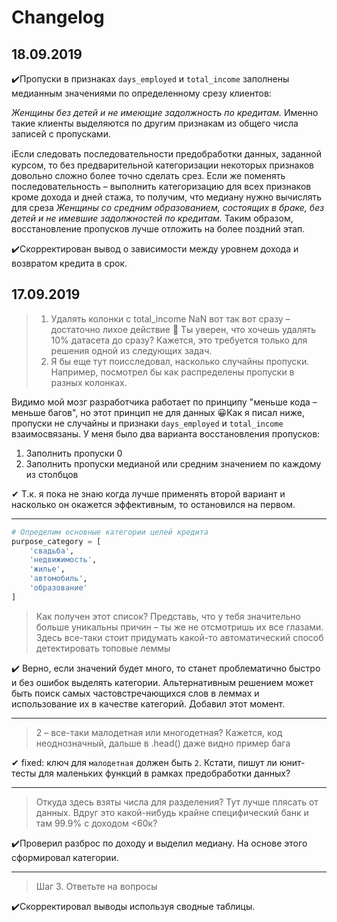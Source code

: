 # Changelog

## 18.09.2019

✔️Пропуски в признаках `days_employed` и `total_income` заполнены медианным значениями по определенному срезу клиентов:

_Женщины без детей и не имеющие задолжность по кредитам._ Именно такие клиенты выделяются по другим признакам из общего числа записей с пропусками.

ℹ️Если следовать последовательности предобработки данных, заданной курсом, то без предварительной категоризации некоторых признаков довольно сложно более точно сделать срез. Если же поменять последовательность – выполнить категоризацию для всех признаков кроме дохода и дней стажа, то получим, что медиану нужно вычислять для среза _Женщины со средним образованием, состоящих в браке, без детей и не имевшие задолжностей по кредитам._ Таким образом, восстановление пропусков лучше отложить на более поздний этап.

✔️Скорректирован вывод о зависимости между уровнем дохода и возвратом кредита в срок.

## 17.09.2019

> 1. Удалять колонки с total_income NaN вот так вот сразу – достаточно лихое действие 🙂 Ты уверен, что хочешь удалять 10% датасета до сразу? Кажется, это требуется только для решения одной из следующих задач.
> 2. Я бы еще тут поисследовал, насколько случайны пропуски. Например, посмотрел бы как распределены пропуски в разных колонках.

Видимо мой мозг разработчика работает по принципу "меньше кода – меньше багов", но этот принцип не для данных 😀Как я писал ниже, пропуски не случайны и признаки `days_employed` и `total_income` взаимосвязаны. У меня было два варианта восстановления пропусков:

1. Заполнить пропуски 0
2. Заполнить пропуски медианой или средним значением по каждому из столбцов

✔ Т.к. я пока не знаю когда лучше применять второй вариант и насколько он окажется эффективным, то остановился на первом.

----

```python
# Определим основные категории целей кредита
purpose_category = [
    'свадьба',
    'недвижимость',
    'жилье',
    'автомобиль',
    'образование'
]
```

> Как получен этот список? Представь, что у тебя значительно больше уникальны причин – ты же не отсмотришь их все глазами. Здесь все-таки стоит придумать какой-то автоматический способ детектировать топовые леммы

✔️ Верно, если значений будет много, то станет проблематично быстро и без ошибок выделять категории. Альтернативным решением может быть поиск самых частовстречающихся слов в леммах и использование их в качестве категорий. Добавил этот момент.

----

> 2 – все-таки малодетная или многодетная? Кажется, код неоднозначный, дальше в .head() даже видно пример бага

✔ fixed: ключ для `малодетная` должен быть `2`. Кстати, пишут ли юнит-тесты для маленьких функций в рамках предобработки данных?

----

> Откуда здесь взяты числа для разделения? Тут лучше плясать от данных. Вдруг это какой-нибудь крайне специфический банк и там 99.9% с доходом <60к?

✔️Проверил разброс по доходу и выделил медиану. На основе этого сформировал категории.

----

> Шаг 3. Ответьте на вопросы

✔️Скорректировал выводы используя сводные таблицы.
